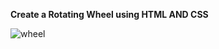 **Create a Rotating Wheel using HTML AND CSS**

![wheel](https://github.com/user-attachments/assets/5dbf8832-ed19-4d19-a24d-39937bef92cf)
